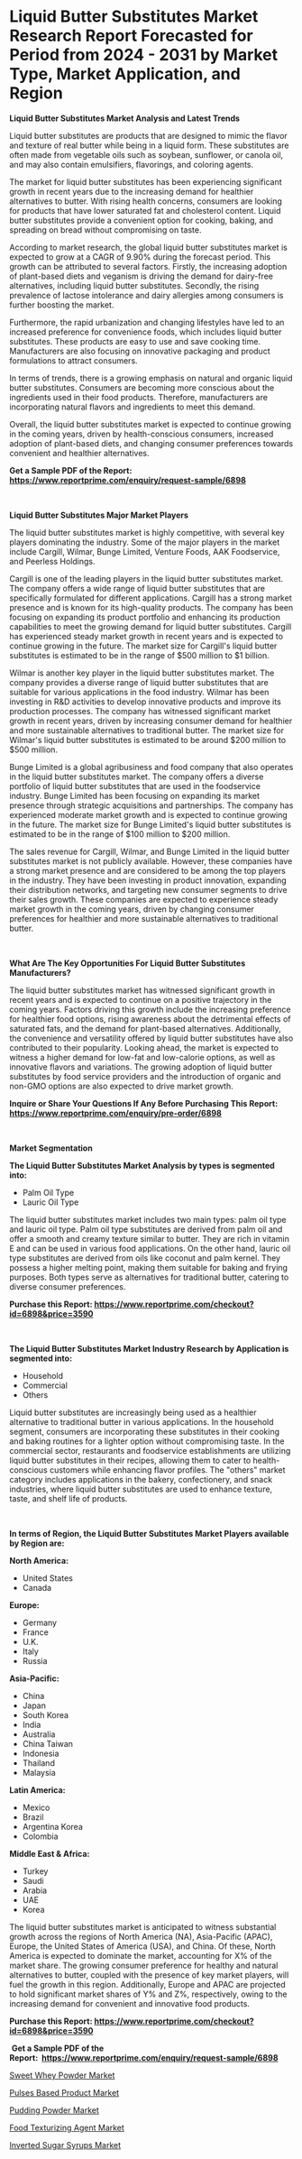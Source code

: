 <p><h1>Liquid Butter Substitutes Market Research Report Forecasted for Period from 2024 -  2031 by Market Type, Market Application, and Region</h1></p><p><strong>Liquid Butter Substitutes Market Analysis and Latest Trends</strong></p>
<p><p>Liquid butter substitutes are products that are designed to mimic the flavor and texture of real butter while being in a liquid form. These substitutes are often made from vegetable oils such as soybean, sunflower, or canola oil, and may also contain emulsifiers, flavorings, and coloring agents.</p><p>The market for liquid butter substitutes has been experiencing significant growth in recent years due to the increasing demand for healthier alternatives to butter. With rising health concerns, consumers are looking for products that have lower saturated fat and cholesterol content. Liquid butter substitutes provide a convenient option for cooking, baking, and spreading on bread without compromising on taste.</p><p>According to market research, the global liquid butter substitutes market is expected to grow at a CAGR of 9.90% during the forecast period. This growth can be attributed to several factors. Firstly, the increasing adoption of plant-based diets and veganism is driving the demand for dairy-free alternatives, including liquid butter substitutes. Secondly, the rising prevalence of lactose intolerance and dairy allergies among consumers is further boosting the market.</p><p>Furthermore, the rapid urbanization and changing lifestyles have led to an increased preference for convenience foods, which includes liquid butter substitutes. These products are easy to use and save cooking time. Manufacturers are also focusing on innovative packaging and product formulations to attract consumers.</p><p>In terms of trends, there is a growing emphasis on natural and organic liquid butter substitutes. Consumers are becoming more conscious about the ingredients used in their food products. Therefore, manufacturers are incorporating natural flavors and ingredients to meet this demand.</p><p>Overall, the liquid butter substitutes market is expected to continue growing in the coming years, driven by health-conscious consumers, increased adoption of plant-based diets, and changing consumer preferences towards convenient and healthier alternatives.</p></p>
<p><strong>Get a Sample PDF of the Report:&nbsp; <a href="https://www.reportprime.com/enquiry/request-sample/6898">https://www.reportprime.com/enquiry/request-sample/6898</a></strong></p>
<p>&nbsp;</p>
<p><strong>Liquid Butter Substitutes Major Market Players</strong></p>
<p><p>The liquid butter substitutes market is highly competitive, with several key players dominating the industry. Some of the major players in the market include Cargill, Wilmar, Bunge Limited, Venture Foods, AAK Foodservice, and Peerless Holdings.</p><p>Cargill is one of the leading players in the liquid butter substitutes market. The company offers a wide range of liquid butter substitutes that are specifically formulated for different applications. Cargill has a strong market presence and is known for its high-quality products. The company has been focusing on expanding its product portfolio and enhancing its production capabilities to meet the growing demand for liquid butter substitutes. Cargill has experienced steady market growth in recent years and is expected to continue growing in the future. The market size for Cargill's liquid butter substitutes is estimated to be in the range of $500 million to $1 billion.</p><p>Wilmar is another key player in the liquid butter substitutes market. The company provides a diverse range of liquid butter substitutes that are suitable for various applications in the food industry. Wilmar has been investing in R&D activities to develop innovative products and improve its production processes. The company has witnessed significant market growth in recent years, driven by increasing consumer demand for healthier and more sustainable alternatives to traditional butter. The market size for Wilmar's liquid butter substitutes is estimated to be around $200 million to $500 million.</p><p>Bunge Limited is a global agribusiness and food company that also operates in the liquid butter substitutes market. The company offers a diverse portfolio of liquid butter substitutes that are used in the foodservice industry. Bunge Limited has been focusing on expanding its market presence through strategic acquisitions and partnerships. The company has experienced moderate market growth and is expected to continue growing in the future. The market size for Bunge Limited's liquid butter substitutes is estimated to be in the range of $100 million to $200 million.</p><p>The sales revenue for Cargill, Wilmar, and Bunge Limited in the liquid butter substitutes market is not publicly available. However, these companies have a strong market presence and are considered to be among the top players in the industry. They have been investing in product innovation, expanding their distribution networks, and targeting new consumer segments to drive their sales growth. These companies are expected to experience steady market growth in the coming years, driven by changing consumer preferences for healthier and more sustainable alternatives to traditional butter.</p></p>
<p>&nbsp;</p>
<p><strong>What Are The Key Opportunities For Liquid Butter Substitutes Manufacturers?</strong></p>
<p><p>The liquid butter substitutes market has witnessed significant growth in recent years and is expected to continue on a positive trajectory in the coming years. Factors driving this growth include the increasing preference for healthier food options, rising awareness about the detrimental effects of saturated fats, and the demand for plant-based alternatives. Additionally, the convenience and versatility offered by liquid butter substitutes have also contributed to their popularity. Looking ahead, the market is expected to witness a higher demand for low-fat and low-calorie options, as well as innovative flavors and variations. The growing adoption of liquid butter substitutes by food service providers and the introduction of organic and non-GMO options are also expected to drive market growth.</p></p>
<p><strong>Inquire or Share Your Questions If Any Before Purchasing This Report: <a href="https://www.reportprime.com/enquiry/pre-order/6898">https://www.reportprime.com/enquiry/pre-order/6898</a></strong></p>
<p>&nbsp;</p>
<p><strong>Market Segmentation</strong></p>
<p><strong>The Liquid Butter Substitutes Market Analysis by types is segmented into:</strong></p>
<p><ul><li>Palm Oil Type</li><li>Lauric Oil Type</li></ul></p>
<p><p>The liquid butter substitutes market includes two main types: palm oil type and lauric oil type. Palm oil type substitutes are derived from palm oil and offer a smooth and creamy texture similar to butter. They are rich in vitamin E and can be used in various food applications. On the other hand, lauric oil type substitutes are derived from oils like coconut and palm kernel. They possess a higher melting point, making them suitable for baking and frying purposes. Both types serve as alternatives for traditional butter, catering to diverse consumer preferences.</p></p>
<p><strong>Purchase this Report:&nbsp;<a href="https://www.reportprime.com/checkout?id=6898&price=3590">https://www.reportprime.com/checkout?id=6898&price=3590</a></strong></p>
<p>&nbsp;</p>
<p><strong>The Liquid Butter Substitutes Market Industry Research by Application is segmented into:</strong></p>
<p><ul><li>Household</li><li>Commercial</li><li>Others</li></ul></p>
<p><p>Liquid butter substitutes are increasingly being used as a healthier alternative to traditional butter in various applications. In the household segment, consumers are incorporating these substitutes in their cooking and baking routines for a lighter option without compromising taste. In the commercial sector, restaurants and foodservice establishments are utilizing liquid butter substitutes in their recipes, allowing them to cater to health-conscious customers while enhancing flavor profiles. The "others" market category includes applications in the bakery, confectionery, and snack industries, where liquid butter substitutes are used to enhance texture, taste, and shelf life of products.</p></p>
<p>&nbsp;</p>
<p><strong>In terms of Region, the Liquid Butter Substitutes Market Players available by Region are:</strong></p>
<p>
    <p> <strong> North America: </strong>
        <ul>
            <li>United States</li>
            <li>Canada</li>
        </ul>
        </p> 
    <p> <strong> Europe: </strong>
        <ul>
            <li>Germany</li>
            <li>France</li>
            <li>U.K.</li>
            <li>Italy</li>
            <li>Russia</li>
        </ul>
        </p> 
    <p> <strong> Asia-Pacific: </strong>
        <ul>
            <li>China</li>
            <li>Japan</li>
            <li>South Korea</li>
            <li>India</li>
            <li>Australia</li>
            <li>China Taiwan</li>
            <li>Indonesia</li>
            <li>Thailand</li>
            <li>Malaysia</li>
        </ul>
        </p> 
    <p> <strong> Latin America: </strong>
        <ul>
            <li>Mexico</li>
            <li>Brazil</li>
            <li>Argentina Korea</li>
            <li>Colombia</li>
        </ul>
        </p> 
    <p> <strong> Middle East & Africa: </strong>
        <ul>
            <li>Turkey</li>
            <li>Saudi</li>
            <li>Arabia</li>
            <li>UAE</li>
            <li>Korea</li>
        </ul>
    </p>
    </p>
<p><p>The liquid butter substitutes market is anticipated to witness substantial growth across the regions of North America (NA), Asia-Pacific (APAC), Europe, the United States of America (USA), and China. Of these, North America is expected to dominate the market, accounting for X% of the market share. The growing consumer preference for healthy and natural alternatives to butter, coupled with the presence of key market players, will fuel the growth in this region. Additionally, Europe and APAC are projected to hold significant market shares of Y% and Z%, respectively, owing to the increasing demand for convenient and innovative food products.</p></p>
<p><strong>Purchase this Report: <a href="https://www.reportprime.com/checkout?id=6898&price=3590">https://www.reportprime.com/checkout?id=6898&price=3590</a></strong></p>
<p>&nbsp;<strong>Get a Sample PDF of the Report:&nbsp;&nbsp;<a href="https://www.reportprime.com/enquiry/request-sample/6898">https://www.reportprime.com/enquiry/request-sample/6898</a></strong></p>
<p><strong></strong></p>
<p><p><a href="https://github.com/laholand/Market-Research-Report-List-1/blob/main/sweet-whey-powder-market.md">Sweet Whey Powder Market</a></p><p><a href="https://github.com/mohamedbakry57/Market-Research-Report-List-1/blob/main/pulses-based-product-market.md">Pulses Based Product Market</a></p><p><a href="https://github.com/angelajermaine/Market-Research-Report-List-1/blob/main/pudding-powder-market.md">Pudding Powder Market</a></p><p><a href="https://github.com/bmorecock/Market-Research-Report-List-1/blob/main/food-texturizing-agent-market.md">Food Texturizing Agent Market</a></p><p><a href="https://github.com/sougarounis/Market-Research-Report-List-1/blob/main/inverted-sugar-syrups-market.md">Inverted Sugar Syrups Market</a></p></p>